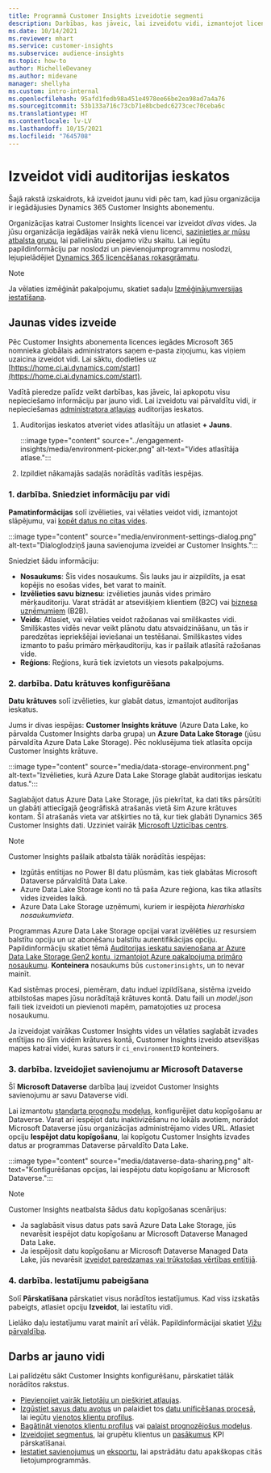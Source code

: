```yaml
---
title: Programmā Customer Insights izveidotie segmenti
description: Darbības, kas jāveic, lai izveidotu vidi, izmantojot licencētu Dynamics 365 Customer Insights abonementu.
ms.date: 10/14/2021
ms.reviewer: mhart
ms.service: customer-insights
ms.subservice: audience-insights
ms.topic: how-to
author: MichelleDevaney
ms.author: midevane
manager: shellyha
ms.custom: intro-internal
ms.openlocfilehash: 95afd1fedb98a451e4978ee66be2ea98ad7a4a76
ms.sourcegitcommit: 53b133a716c73cb71e8bcbedc6273cec70ceba6c
ms.translationtype: HT
ms.contentlocale: lv-LV
ms.lasthandoff: 10/15/2021
ms.locfileid: "7645708"
---
```

# <a name="create-an-environment-in-audience-insights"></a>Izveidot vidi auditorijas ieskatos

Šajā rakstā izskaidrots, kā izveidot jaunu vidi pēc tam, kad jūsu organizācija ir iegādājusies Dynamics 365 Customer Insights abonementu. 

Organizācijas katrai Customer Insights licencei var izveidot *divas* vides. Ja jūsu organizācija iegādājas vairāk nekā vienu licenci, [sazinieties ar mūsu atbalsta grupu](https://go.microsoft.com/fwlink/?linkid=2079641), lai palielinātu pieejamo vižu skaitu. Lai iegūtu papildinformāciju par noslodzi un pievienojumprogrammu noslodzi, lejupielādējiet [Dynamics 365 licencēšanas rokasgrāmatu](https://go.microsoft.com/fwlink/?LinkId=866544).

> [!NOTE]
> Ja vēlaties izmēģināt pakalpojumu, skatiet sadaļu [Izmēģinājumversijas iestatīšana](../trial-signup.md).

## <a name="create-a-new-environment"></a>Jaunas vides izveide

Pēc Customer Insights abonementa licences iegādes Microsoft 365 nomnieka globālais administrators saņem e-pasta ziņojumu, kas viņiem uzaicina izveidot vidi. Lai sāktu, dodieties uz [https://home.ci.ai.dynamics.com/start](https://home.ci.ai.dynamics.com/start). 

Vadītā pieredze palīdz veikt darbības, kas jāveic, lai apkopotu visu nepieciešamo informāciju par jauno vidi. Lai izveidotu vai pārvaldītu vidi, ir nepieciešamas [administratora atļaujas](permissions.md) auditorijas ieskatos.

1. Auditorijas ieskatos atveriet vides atlasītāju un atlasiet **+ Jauns**.
  
   :::image type="content" source="../engagement-insights/media/environment-picker.png" alt-text="Vides atlasītāja atlase.":::

1. Izpildiet nākamajās sadaļās norādītās vadītās iespējas.

### <a name="step-1-provide-environment-information"></a>1. darbība. Sniedziet informāciju par vidi

**Pamatinformācijas** solī izvēlieties, vai vēlaties veidot vidi, izmantojot slāpējumu, vai [kopēt datus no citas vides](manage-environments.md#copy-the-environment-configuration).

   :::image type="content" source="media/environment-settings-dialog.png" alt-text="Dialoglodziņš jauna savienojuma izveidei ar Customer Insights.":::

Sniedziet šādu informāciju:
   - **Nosaukums**: Šīs vides nosaukums. Šis lauks jau ir aizpildīts, ja esat kopējis no esošas vides, bet varat to mainīt.
   - **Izvēlieties savu biznesu**: izvēlieties jaunās vides primāro mērķauditoriju. Varat strādāt ar atsevišķiem klientiem (B2C) vai [biznesa uzņēmumiem](work-with-business-accounts.md) (B2B).
   - **Veids**: Atlasiet, vai vēlaties veidot ražošanas vai smilškastes vidi. Smilškastes vidēs nevar veikt plānotu datu atsvaidzināšanu, un tās ir paredzētas iepriekšējai ieviešanai un testēšanai. Smilškastes vides izmanto to pašu primāro mērķauditoriju, kas ir pašlaik atlasītā ražošanas vide.
   - **Reģions**: Reģions, kurā tiek izvietots un viesots pakalpojums.

### <a name="step-2-configure-data-storage"></a>2. darbība. Datu krātuves konfigurēšana

**Datu krātuves** solī izvēlieties, kur glabāt datus, izmantojot auditorijas ieskatus.

Jums ir divas iespējas: **Customer Insights krātuve** (Azure Data Lake, ko pārvalda Customer Insights darba grupa) un **Azure Data Lake Storage** (jūsu pārvaldīta Azure Data Lake Storage). Pēc noklusējuma tiek atlasīta opcija Customer Insights krātuve.

:::image type="content" source="media/data-storage-environment.png" alt-text="Izvēlieties, kurā Azure Data Lake Storage glabāt auditorijas ieskatu datus.":::

Saglabājot datus Azure Data Lake Storage, jūs piekrītat, ka dati tiks pārsūtīti un glabāti attiecīgajā ģeogrāfiskā atrašanās vietā šim Azure krātuves kontam. Šī atrašanās vieta var atšķirties no tā, kur tiek glabāti Dynamics 365 Customer Insights dati. Uzziniet vairāk [Microsoft Uzticības centrs](https://www.microsoft.com/trust-center).

> [!NOTE]
> Customer Insights pašlaik atbalsta tālāk norādītās iespējas:
> - Izgūtās entītijas no Power BI datu plūsmām, kas tiek glabātas Microsoft Dataverse pārvaldītā Data Lake.  
> - Azure Data Lake Storage konti no tā paša Azure reģiona, kas tika atlasīts vides izveides laikā.
> - Azure Data Lake Storage uzņēmumi, kuriem ir iespējota *hierarhiska nosaukumvieta*.

Programmas Azure Data Lake Storage opcijai varat izvēlēties uz resursiem balstītu opciju un uz abonēšanu balstītu autentifikācijas opciju. Papildinformāciju skatiet tēmā [Auditorijas ieskatu savienošana ar Azure Data Lake Storage Gen2 kontu, izmantojot Azure pakalpojuma primāro nosaukumu](connect-service-principal.md). **Konteinera** nosaukums būs `customerinsights`, un to nevar mainīt.

Kad sistēmas procesi, piemēram, datu induel izpildīšana, sistēma izveido atbilstošas mapes jūsu norādītajā krātuves kontā. Datu faili un *model.json* faili tiek izveidoti un pievienoti mapēm, pamatojoties uz procesa nosaukumu.

Ja izveidojat vairākas Customer Insights vides un vēlaties saglabāt izvades entītijas no šīm vidēm krātuves kontā, Customer Insights izveido atsevišķas mapes katrai videi, kuras saturs ir `ci_environmentID` konteiners.

### <a name="step-3-connect-to-microsoft-dataverse"></a>3. darbība. Izveidojiet savienojumu ar Microsoft Dataverse
   
Šī **Microsoft Dataverse** darbība ļauj izveidot Customer Insights savienojumu ar savu Dataverse vidi.

Lai izmantotu [standarta prognožu modeļus](predictions-overview.md#out-of-box-models), konfigurējiet datu kopīgošanu ar Dataverse. Varat arī iespējot datu inaktivizēšanu no lokāls avotiem, norādot Microsoft Dataverse jūsu organizācijas administrējamo vides URL. Atlasiet opciju **Iespējot datu kopīgošanu**, lai kopīgotu Customer Insights izvades datus ar programmas Dataverse pārvaldīto Data Lake.

:::image type="content" source="media/dataverse-data-sharing.png" alt-text="Konfigurēšanas opcijas, lai iespējotu datu kopīgošanu ar Microsoft Dataverse.":::

> [!NOTE]
> Customer Insights neatbalsta šādus datu kopīgošanas scenārijus:
> - Ja saglabāsit visus datus pats savā Azure Data Lake Storage, jūs nevarēsit iespējot datu kopīgošanu ar Microsoft Dataverse Managed Data Lake.
> - Ja iespējosit datu kopīgošanu ar Microsoft Dataverse Managed Data Lake, jūs nevarēsit [izveidot paredzamas vai trūkstošas vērtības entītijā](predictions.md).

### <a name="step-4-finalize-the-settings"></a>4. darbība. Iestatījumu pabeigšana

Solī **Pārskatīšana** pārskatiet visus norādītos iestatījumus. Kad viss izskatās pabeigts, atlasiet opciju **Izveidot**, lai iestatītu vidi. 

Lielāko daļu iestatījumu varat mainīt arī vēlāk. Papildinformācijai skatiet [Vižu pārvaldība](manage-environments.md).

## <a name="work-with-your-new-environment"></a>Darbs ar jauno vidi

Lai palīdzētu sākt Customer Insights konfigurēšanu, pārskatiet tālāk norādītos rakstus. 

- [Pievienojiet vairāk lietotāju un piešķiriet atļaujas](permissions.md).
- [Izgūstiet savus datu avotus](data-sources.md) un palaidiet tos [datu unificēšanas procesā](data-unification.md), lai iegūtu [vienotos klientu profilus](customer-profiles.md).
- [Bagātināt vienotos klientu profilus](enrichment-hub.md) vai [palaist prognozējošus modeļus](predictions-overview.md).
- [Izveidojiet segmentus](segments.md), lai grupētu klientus un [pasākumus](measures.md) KPI pārskatīšanai.
- [Iestatiet savienojumus](connections.md) un [eksportu](export-destinations.md), lai apstrādātu datu apakškopas citās lietojumprogrammās.
